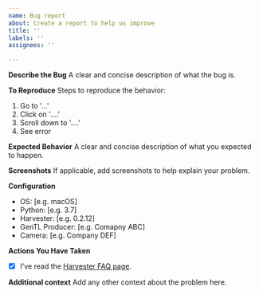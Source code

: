 ```yaml
---
name: Bug report
about: Create a report to help us improve
title: ''
labels: ''
assignees: ''

---
```


**Describe the Bug**
A clear and concise description of what the bug is.

**To Reproduce**
Steps to reproduce the behavior:
1. Go to '...'
2. Click on '....'
3. Scroll down to '....'
4. See error

**Expected Behavior**
A clear and concise description of what you expected to happen.

**Screenshots**
If applicable, add screenshots to help explain your problem.
<!-- Note that it is not necessary to put everything as a screenshot. -->
<!-- If the source is a text just past the text. That is much helpful for us. -->

**Configuration**

<!-- Add additional items if needed! -->

 - OS: [e.g. macOS]
 - Python: [e.g. 3.7]
 - Harvester: [e.g. 0.2.12]
 - GenTL Producer: [e.g. Comapny ABC]
 - Camera: [e.g. Company DEF]

**Actions You Have Taken**

<!-- Add additional items if needed! -->
 
- [X] I've read the [Harvester FAQ page](https://github.com/genicam/harvesters/wiki/FAQ).

**Additional context**
Add any other context about the problem here.
